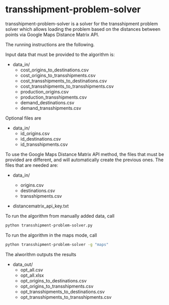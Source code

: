 # transshipment-problem-solver

transshipment-problem-solver is a solver for the transshipment problem solver which allows loading the problem based on the distances between points via Google Maps Distance Matrix API.

The running instructions are the following.

Input data that must be provided to the algorithm is:

* data_in/
  * cost_origins_to_destinations.csv
  * cost_origins_to_transshipments.csv
  * cost_transshipments_to_destinations.csv
  * cost_transshipments_to_transshipments.csv
  * production_origins.csv
  * production_transshipments.csv
  * demand_destinations.csv
  * demand_transshipments.csv
  
Optional files are

* data_in/
  * id_origins.csv
  * id_destinations.csv
  * id_transshipments.csv
 
To use the Google Maps Distance Matrix API method, the files that must be provided are different, and will automatically create the previous ones. The files that are needed are:

* data_in/
  * origins.csv
  * destinations.csv
  * transshipments.csv

* distancematrix_api_key.txt

To run the algorithm from manually added data, call

```bash
python transshipment-problem-solver.py
```

To run the algorithm in the maps mode, call
``` bash
python transshipment-problem-solver -g "maps"
```

The alworithm outputs the results

* data_out/
  * opt_all.csv
  * opt_all.xlsx
  * opt_origins_to_destinations.csv
  * opt_origins_to_transshipments.csv
  * opt_transshipments_to_destinations.csv
  * opt_transshipments_to_transshipments.csv
